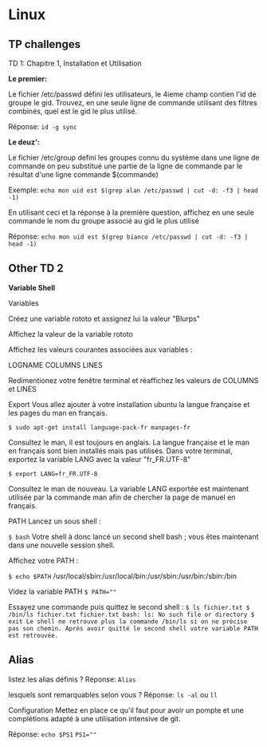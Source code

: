 # Linux


**TP challenges**
---

TD 1: Chapitre 1, Installation et Utilisation

**Le premier:**

Le fichier /etc/passwd défini les utilisateurs, le 4ieme champ contien l'id de groupe le gid.
Trouvez, en une seule ligne de commande utilisant des filtres combinés, quel est le gid le plus utilisé.

Réponse: `id -g sync`


**Le deuz':**

Le fichier /etc/group defini les groupes connu du système
dans une ligne de commande on peu substitué une partie de la ligne de commande par le résultat d'une ligne commande $(commande)

Exemple:
        `echo mon uid est $(grep alan /etc/passwd | cut -d: -f3 | head -1)`
        
En utilisant ceci et la réponse à la première question, affichez en une seule commande le nom du groupe associé au gid le plus utilisé

Réponse: `echo mon uid est $(grep bianco /etc/passwd | cut -d: -f3 | head -1)`



## Other TD 2

**Variable Shell**


Variables

Créez une variable rototo et assignez lui la valeur "Blurps"

Affichez la valeur de la variable rototo

Affichez les valeurs courantes associées aux variables :

LOGNAME
COLUMNS
LINES


Redimentionez votre fenêtre terminal et réaffichez les valeurs de COLUMNS et LINES


Export
Vous allez ajouter à votre installation ubuntu la langue française et les pages du man en français.

`$ sudo apt-get install language-pack-fr manpages-fr`

Consultez le man, il est toujours en anglais.
La langue française et le man en français sont bien installés mais pas utilisés.
Dans votre terminal, exportez la variable LANG avec la valeur "fr_FR.UTF-8"

`$ export LANG=fr_FR.UTF-8`

Consultez le man de nouveau. La variable LANG exportée est maintenant utilisée par la commande man afin de chercher la page de manuel en français.

PATH
Lancez un sous shell :

`$ bash`
Votre shell à donc lancé un second shell bash ; vous êtes maintenant dans une nouvelle session shell.

Affichez votre PATH :

`$ echo $PATH`
/usr/local/sbin:/usr/local/bin:/usr/sbin:/usr/bin:/sbin:/bin

Videz la variable PATH
`$ PATH=""`

Essayez une commande puis quittez le second shell :
`$ ls fichier.txt
$ /bin/ls fichier.txt
fichier.txt
bash: ls: No such file or directory
$ exit
Le shell ne retrouve plus la commande /bin/ls si on ne précise pas son chemin. Après avoir quitté le second shell votre variable PATH est retrouvée.`

Alias
--
listez les alias définis ? 
Réponse: `Alias`

lesquels sont remarquables selon vous ?
Réponse: `ls -al` ou `ll`

Configuration
Mettez en place ce qu'il faut pour avoir un pompte et une complétions adapté à une utilisation intensive de git.

Réponse: `echo $PS1`
         `PS1=""`

